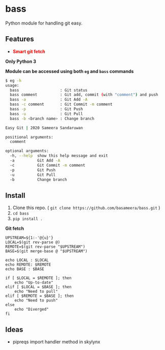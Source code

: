 # bass

Python module for handling git easy.

## Features

* **<span style="color:red">Smart git fetch</span>**

**Only Python 3**

**Module can be accessed using both `eg` and `bass` commands**

``` bash
$ eg -h
usage: 
  bass                  : Git status
  bass comment          : Git add, commit (with "comment") and push
  bass -a               : Git Add -A
  bass -c comment       : Git Commit -m comment
  bass -p               : Git Push
  bass -u               : Git Pull
  bass -b <branch name> : Change branch

Easy Git | 2020 Sameera Sandaruwan

positional arguments:
  comment

optional arguments:
  -h, --help  show this help message and exit
  -a          Git Add -A
  -c          Git Commit -m comment
  -p          Git Push
  -u          Git Pull
  -b          Change branch
```

## Install

1. Clone this repo. ( `git clone https://github.com/basameera/bass.git` )
1. `cd bass` 
1. `pip install .` 

**Git fetch**

``` 
UPSTREAM=${1:-'@{u}'}
LOCAL=$(git rev-parse @)
REMOTE=$(git rev-parse "$UPSTREAM")
BASE=$(git merge-base @ "$UPSTREAM")

echo LOCAL : $LOCAL
echo REMOTE: $REMOTE
echo BASE : $BASE

if [ $LOCAL = $REMOTE ]; then
    echo "Up-to-date"
elif [ $LOCAL = $BASE ]; then
    echo "Need to pull"
elif [ $REMOTE = $BASE ]; then
    echo "Need to push"
else
    echo "Diverged"
fi
```

## Ideas

* pipreqs import handler method in skylynx
